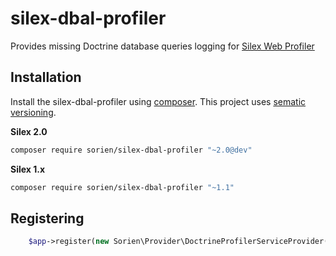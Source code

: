 silex-dbal-profiler
===================

Provides missing Doctrine database queries logging for [Silex Web Profiler](https://github.com/silexphp/Silex-WebProfiler) 

Installation
------------
Install the silex-dbal-profiler using [composer](http://getcomposer.org/).  This project uses [sematic versioning](http://semver.org/).

**Silex 2.0**

```bash
composer require sorien/silex-dbal-profiler "~2.0@dev"
```

**Silex 1.x**

```bash
composer require sorien/silex-dbal-profiler "~1.1"
```

Registering
-----------
```php
    $app->register(new Sorien\Provider\DoctrineProfilerServiceProvider());
```
